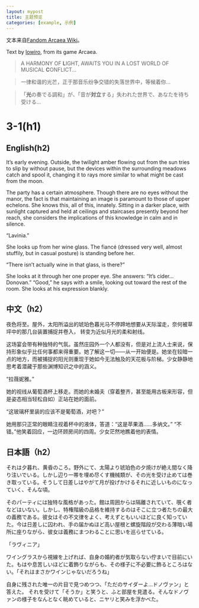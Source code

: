 ```yaml
---
layout: mypost
title: 主题预览
categories: [example, 示例]
---
```


文本来自[Fandom Arcaea Wiki](https://arcaea.fandom.com/wiki/Story/Luminous_Sky)。

Text by [lowiro](https://lowiro.com/en-us/), from its game Arcaea.

> A HARMONY OF **L**IGHT, AWAITS YOU IN A LOST WORLD OF MUSICAL **C**ONFLICT...

> 一律和谐的光芒，正于那音乐纷争交错的失落世界中，等候着你…

> 「**光**の奏でる調和」が、「音が**対立**する」失われた世界で、あなたを待ち受ける…

# 3-1(h1)

## English(h2)

It’s early evening. Outside, the twilight amber flowing out from the sun tries to slip by without pause, but the devices within the surrounding meadows catch and spool it, changing it to rays more similar to what might be cast from the moon.

The party has a certain atmosphere. Though there are no eyes without the manor, the fact is that maintaining an image is paramount to those of upper echelons. She knows this, all of this, innately. Sitting in a darker place, with sunlight captured and held at ceilings and staircases presently beyond her reach, she considers the implications of this knowledge in calm and in silence.

“Lavinia.”

She looks up from her wine glass. The fiancé (dressed very well, almost stuffily, but in casual posture) is standing before her.

“There isn’t actually wine in that glass, is there?”

She looks at it through her one proper eye. She answers: “It’s cider... Donovan.” “Good,” he says with a smile, looking out toward the rest of the room. She looks at his expression blankly.

## 中文（h2）

夜色将至。屋外，太阳所溢出的琥珀色暮光马不停蹄地想要从天际溜走，奈何被草坪中的那几台装置捕捉并卷入，
转变为近似月光的柔和射线。

这场宴会带有种独特的气氛。虽然庄园外一个人都没有，但是对上流人士来说，保持形象似乎比任何事都来得重要。她了解这一切——从一开始便是。她坐在较暗一点的地方，而被捕捉的阳光则重现于她如今无法触及的天花板与阶梯。少女静静地思考着潜藏于那些渊博知识之中的涵义。

“拉薇妮雅。”

她的视线从葡萄酒杯上移走。而她的未婚夫（穿着整齐，甚至能用古板来形容，但是姿态相当轻松自如）正站在她的面前。

“这玻璃杯里装的应该不是葡萄酒，对吧？”

她用那只正常的眼睛注视着杯中的液体，答道：“这是苹果酒……多纳文。” “不错。”他笑着回应，一边环顾房间的四周。少女茫然地瞧着他的表情。

## 日本語（h2）

それは夕暮れ、黄昏のころ。野外にて、太陽より琥珀色の夕焼けが絶え間なく降り注いでいる。しかし辺り一帯を埋め尽くす機械類が、その光を受け止めては巻き取っている。そうして日差しはやがて月が投げかけるそれに近しいものになっていく、そんな頃。

そのパーティには独特な風格があった。館は周囲からは隔離されていて、覗く者などはいない。しかし、特権階級の品格を維持するのはそこに立つ者たちの最大の義務である。彼女はその不文律をよく、考えずともいいほどに良く知っていた。今は日差しに囚われ、手の届かぬほど高い屋根と螺旋階段が交わる薄暗い場所に座りながら、彼女は義務にまつわることに思いを巡らせている。

「ラヴィニア」

ワイングラスから視線を上げれば、自身の婚約者が気取らない佇まいで目前にいた。もはや息苦しいほどに着飾りながらも、その様子に不必要に飾るところはない。「それはまさかワインじゃないだろうね」

自身に残された唯一の片目で見つめつつ、「ただのサイダーよ…ドノヴァン」と答えた。 それを受けて「そうか」と笑うと、ふと部屋を見遣る。そんなドノヴァンの様子をなんとなく眺めていると、ニヤリと笑みを浮かべた。